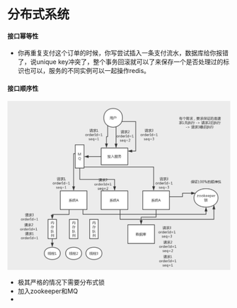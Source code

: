 # 分布式系统

#### 接口幂等性
* 你再重复支付这个订单的时候，你写尝试插入一条支付流水，数据库给你报错了，说unique key冲突了，整个事务回滚就可以了来保存一个是否处理过的标识也可以，服务的不同实例可以一起操作redis。

#### 接口顺序性
![-w835](media/15702293004774/15702302519891.jpg)
* 极其严格的情况下需要分布式锁
* 加入zookeeper和MQ
* 
